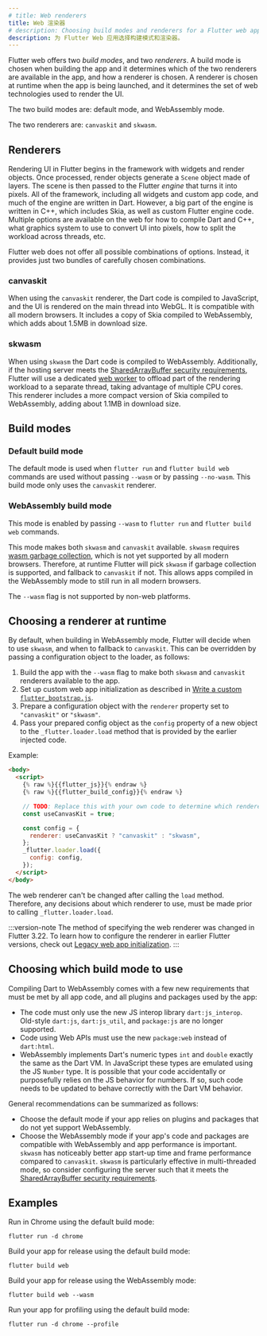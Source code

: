 ```yaml
---
# title: Web renderers
title: Web 渲染器
# description: Choosing build modes and renderers for a Flutter web app.
description: 为 Flutter Web 应用选择构建模式和渲染器。
---
```


Flutter web offers two _build modes_, and two _renderers_. A build mode
is chosen when building the app and it determines which of the two renderers are
available in the app, and how a renderer is chosen. A renderer is chosen at
runtime when the app is being launched, and it determines the set of web
technologies used to render the UI.

The two build modes are: default mode, and WebAssembly mode.

The two renderers are: `canvaskit` and `skwasm`.

## Renderers

Rendering UI in Flutter begins in the framework with widgets and render objects.
Once processed, render objects generate a `Scene` object made of layers. The
scene is then passed to the Flutter _engine_ that turns it into pixels. All of
the framework, including all widgets and custom app code, and much of the engine
are written in Dart. However, a big part of the engine is written in C++, which
includes Skia, as well as custom Flutter engine code. Multiple options are
available on the web for how to compile Dart and C++, what graphics system to
use to convert UI into pixels, how to split the workload across threads, etc.

Flutter web does not offer all possible combinations of options. Instead, it
provides just two bundles of carefully chosen combinations.

### canvaskit

When using the `canvaskit` renderer, the Dart code is compiled to JavaScript,
and the UI is rendered on the main thread into WebGL. It is compatible with all
modern browsers. It includes a copy of Skia compiled to WebAssembly, which adds
about 1.5MB in download size.

### skwasm

When using `skwasm` the Dart code is compiled to WebAssembly. Additionally, if
the hosting server meets the [SharedArrayBuffer security requirements][],
Flutter will use a dedicated [web worker][] to offload part of the rendering
workload to a separate thread, taking advantage of multiple CPU cores. This
renderer includes a more compact version of Skia compiled to WebAssembly, adding
about 1.1MB in download size.

## Build modes

### Default build mode

The default mode is used when `flutter run` and `flutter build web` commands are
used without passing `--wasm` or by passing `--no-wasm`. This build mode only
uses the `canvaskit` renderer.

### WebAssembly build mode

This mode is enabled by passing `--wasm` to `flutter run` and
`flutter build web` commands.

This mode makes both `skwasm` and `canvaskit` available. `skwasm` requires
[wasm garbage collection][], which is not yet supported by all modern browsers.
Therefore, at runtime Flutter will pick `skwasm` if garbage collection is
supported, and fallback to `canvaskit` if not. This allows apps compiled in the
WebAssembly mode to still run in all modern browsers.

The `--wasm` flag is not supported by non-web platforms.

## Choosing a renderer at runtime

By default, when building in WebAssembly mode, Flutter will decide when to
use `skwasm`, and when to fallback to `canvaskit`. This can be overridden by
passing a configuration object to the loader, as follows:

 1. Build the app with the `--wasm` flag to make both `skwasm` and `canvaskit`
    renderers available to the app.
 1. Set up custom web app initialization as described in
    [Write a custom `flutter_bootstrap.js`][custom-bootstrap].
 1. Prepare a configuration object with the `renderer` property set to
    `"canvaskit"` or `"skwasm"`.
 1. Pass your prepared config object as the `config` property of
    a new object to the `_flutter.loader.load` method that is
    provided by the earlier injected code.

Example:

```html highlightLines=9-14
<body>
  <script>
    {% raw %}{{flutter_js}}{% endraw %}
    {% raw %}{{flutter_build_config}}{% endraw %}

    // TODO: Replace this with your own code to determine which renderer to use.
    const useCanvasKit = true;

    const config = {
      renderer: useCanvasKit ? "canvaskit" : "skwasm",
    };
    _flutter.loader.load({
      config: config,
    });
  </script>
</body>
```

The web renderer can't be changed after calling the `load` method. Therefore,
any decisions about which renderer to use, must be made prior to calling
`_flutter.loader.load`.

:::version-note
The method of specifying the web renderer was changed in Flutter 3.22.
To learn how to configure the renderer in earlier Flutter versions,
check out [Legacy web app initialization][web-init-legacy].
:::

[custom-bootstrap]: /platform-integration/web/initialization#custom-bootstrap-js
[customizing-web-init]: /platform-integration/web/initialization
[web-init-legacy]: /platform-integration/web/initialization-legacy

## Choosing which build mode to use

Compiling Dart to WebAssembly comes with a few new requirements that must be met
by all app code, and all plugins and packages used by the app:

- The code must only use the new JS interop library `dart:js_interop`. Old-style
  `dart:js`, `dart:js_util`, and `package:js` are no longer supported.
- Code using Web APIs must use the new `package:web` instead of `dart:html`.
- WebAssembly implements Dart's numeric types `int` and `double` exactly the
  same as the Dart VM. In JavaScript these types are emulated using the JS
  `Number` type. It is possible that your code accidentally or purposefully
  relies on the JS behavior for numbers. If so, such code needs to be updated to
  behave correctly with the Dart VM behavior.

General recommendations can be summarized as follows:

* Choose the default mode if your app relies on plugins and packages that do
  not yet support WebAssembly.
* Choose the WebAssembly mode if your app's code and packages are compatible
  with WebAssembly and app performance is important. `skwasm` has noticeably
  better app start-up time and frame performance compared to `canvaskit`.
  `skwasm` is particularly effective in multi-threaded mode, so consider
  configuring the server such that it meets the
  [SharedArrayBuffer security requirements][].

## Examples

Run in Chrome using the default build mode:

```console
flutter run -d chrome
```

Build your app for release using the default build mode:

```console
flutter build web
```

Build your app for release using the WebAssembly mode:

```console
flutter build web --wasm
```

Run your app for profiling using the default build mode:

```console
flutter run -d chrome --profile
```

[canvaskit]: https://skia.org/docs/user/modules/canvaskit/
[file an issue]: {{site.repo.flutter}}/issues/new?title=[web]:+%3Cdescribe+issue+here%3E&labels=%E2%98%B8+platform-web&body=Describe+your+issue+and+include+the+command+you%27re+running,+flutter_web%20version,+browser+version
[web worker]: https://developer.mozilla.org/en-US/docs/Web/API/Web_Workers_API
[wasm garbage collection]: https://developer.chrome.com/blog/wasmgc
[SharedArrayBuffer security requirements]: https://developer.mozilla.org/en-US/docs/Web/JavaScript/Reference/Global_Objects/SharedArrayBuffer#security_requirements
